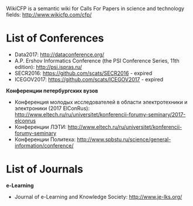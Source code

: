 WikiCFP is a semantic wiki for Calls For Papers in science and technology fields: http://www.wikicfp.com/cfp/


# List of Conferences

* Data2017: http://dataconference.org/   
* A.P. Ershov Informatics Conference (the PSI Conference Series, 11th edition): http://psi.ispras.ru/
* SECR2016: https://github.com/scats/SECR2016 - expired
* ICEGOV2017: https://github.com/scats/ICEGOV2017 - expired


**Конференции петербургских вузов**
* Конференция молодых исследователей в области электротехники и электроники (2017 ElConRus): http://www.eltech.ru/ru/universitet/konferencii-forumy-seminary/2017-elconrus
* Конференции ЛЭТИ: http://www.eltech.ru/ru/universitet/konferencii-forumy-seminary
* Конференции Политеха: http://www.spbstu.ru/science/general-information/conference/

# List of Journals

__e-Learning__
* Journal of e-Learning and Knowledge Society: http://www.je-lks.org/
